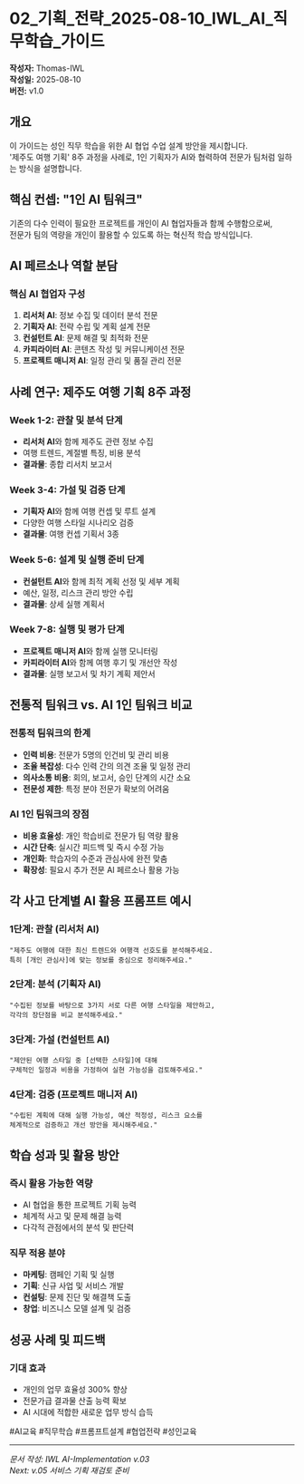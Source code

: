 # 02_기획_전략_2025-08-10_IWL_AI_직무학습_가이드

**작성자:** Thomas-IWL  
**작성일:** 2025-08-10  
**버전:** v1.0

## 개요
이 가이드는 성인 직무 학습을 위한 AI 협업 수업 설계 방안을 제시합니다.  
'제주도 여행 기획' 8주 과정을 사례로, 1인 기획자가 AI와 협력하여 전문가 팀처럼 일하는 방식을 설명합니다.

## 핵심 컨셉: "1인 AI 팀워크"
기존의 다수 인력이 필요한 프로젝트를 개인이 AI 협업자들과 함께 수행함으로써,  
전문가 팀의 역량을 개인이 활용할 수 있도록 하는 혁신적 학습 방식입니다.

## AI 페르소나 역할 분담
### 핵심 AI 협업자 구성
1. **리서처 AI**: 정보 수집 및 데이터 분석 전문
2. **기획자 AI**: 전략 수립 및 계획 설계 전문  
3. **컨설턴트 AI**: 문제 해결 및 최적화 전문
4. **카피라이터 AI**: 콘텐츠 작성 및 커뮤니케이션 전문
5. **프로젝트 매니저 AI**: 일정 관리 및 품질 관리 전문

## 사례 연구: 제주도 여행 기획 8주 과정
### Week 1-2: 관찰 및 분석 단계
- **리서처 AI**와 함께 제주도 관련 정보 수집
- 여행 트렌드, 계절별 특징, 비용 분석
- **결과물**: 종합 리서치 보고서

### Week 3-4: 가설 및 검증 단계  
- **기획자 AI**와 함께 여행 컨셉 및 루트 설계
- 다양한 여행 스타일 시나리오 검증
- **결과물**: 여행 컨셉 기획서 3종

### Week 5-6: 설계 및 실행 준비 단계
- **컨설턴트 AI**와 함께 최적 계획 선정 및 세부 계획
- 예산, 일정, 리스크 관리 방안 수립
- **결과물**: 상세 실행 계획서

### Week 7-8: 실행 및 평가 단계
- **프로젝트 매니저 AI**와 함께 실행 모니터링
- **카피라이터 AI**와 함께 여행 후기 및 개선안 작성
- **결과물**: 실행 보고서 및 차기 계획 제안서

## 전통적 팀워크 vs. AI 1인 팀워크 비교
### 전통적 팀워크의 한계
- **인력 비용**: 전문가 5명의 인건비 및 관리 비용
- **조율 복잡성**: 다수 인력 간의 의견 조율 및 일정 관리
- **의사소통 비용**: 회의, 보고서, 승인 단계의 시간 소요
- **전문성 제한**: 특정 분야 전문가 확보의 어려움

### AI 1인 팀워크의 장점
- **비용 효율성**: 개인 학습비로 전문가 팀 역량 활용
- **시간 단축**: 실시간 피드백 및 즉시 수정 가능
- **개인화**: 학습자의 수준과 관심사에 완전 맞춤
- **확장성**: 필요시 추가 전문 AI 페르소나 활용 가능

## 각 사고 단계별 AI 활용 프롬프트 예시
### 1단계: 관찰 (리서처 AI)
```
"제주도 여행에 대한 최신 트렌드와 여행객 선호도를 분석해주세요.  
특히 [개인 관심사]에 맞는 정보를 중심으로 정리해주세요."
```

### 2단계: 분석 (기획자 AI)  
```
"수집된 정보를 바탕으로 3가지 서로 다른 여행 스타일을 제안하고,  
각각의 장단점을 비교 분석해주세요."
```

### 3단계: 가설 (컨설턴트 AI)
```
"제안된 여행 스타일 중 [선택한 스타일]에 대해  
구체적인 일정과 비용을 가정하여 실현 가능성을 검토해주세요."
```

### 4단계: 검증 (프로젝트 매니저 AI)
```
"수립된 계획에 대해 실행 가능성, 예산 적정성, 리스크 요소를  
체계적으로 검증하고 개선 방안을 제시해주세요."
```

## 학습 성과 및 활용 방안
### 즉시 활용 가능한 역량
- AI 협업을 통한 프로젝트 기획 능력
- 체계적 사고 및 문제 해결 능력
- 다각적 관점에서의 분석 및 판단력

### 직무 적용 분야
- **마케팅**: 캠페인 기획 및 실행
- **기획**: 신규 사업 및 서비스 개발
- **컨설팅**: 문제 진단 및 해결책 도출
- **창업**: 비즈니스 모델 설계 및 검증

## 성공 사례 및 피드백
### 기대 효과
- 개인의 업무 효율성 300% 향상
- 전문가급 결과물 산출 능력 확보
- AI 시대에 적합한 새로운 업무 방식 습득

#AI교육 #직무학습 #프롬프트설계 #협업전략 #성인교육

---
*문서 작성: IWL AI-Implementation v.03*  
*Next: v.05 서비스 기획 재검토 준비*